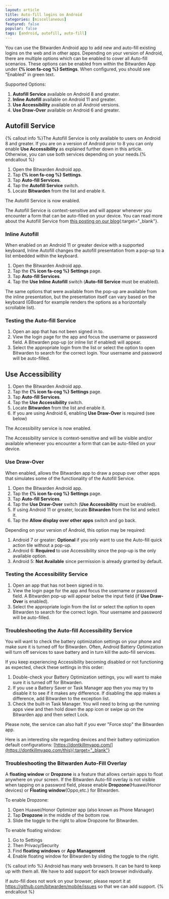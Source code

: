 ```yaml
---
layout: article
title: Auto-fill logins on Android
categories: [miscellaneous]
featured: false
popular: false
tags: [android, autofill, auto-fill]
---
```


You can use the Bitwarden Android app to add new and auto-fill existing logins on the web and in other apps. Depending on your version of Android, there are multiple options which can be enabled to cover all Auto-fill scenarios.  These options can be enabled from within the Bitwarden App under **{% icon fa-cog %} Settings**. When configured, you should see "Enabled" in green text.

Supported Options:
1. **Autofill Service** available on Android 8 and greater.
2. **Inline Autofill** available on Android 11 and greater.
3. **Use Accessibility** available on all Android versions.
4. **Use Draw-Over** available on Android 6 and greater.

## Autofill Service

{% callout info %}The Autofill Service is only available to users on Android 8 and greater. If you are on a version of Android prior to 8 you can only enable **Use Accessibility** as explained further down in this article. Otherwise, you can use both services depending on your needs.{% endcallout %}

1. Open the Bitwarden Android app.
2. Tap **{% icon fa-cog %} Settings**.
3. Tap **Auto-fill Services**.
4. Tap the **Autofill Service** switch.
5. Locate **Bitwarden** from the list and enable it.

The Autofill Service is now enabled.

The Autofill Service is context-sensitive and will appear whenever you encounter a form that can be auto-filled on your device. You can read more about the Autofill Service from [this posting on our blog](https://bitwarden.com/blog/post/the-oreo-autofill-framework){:target="_blank"}.

### Inline Autofill

When enabled on an Android 11 or greater device with a supported keyboard, Inline Autofill changes the autofill presentation from a pop-up to a list embedded  within the keyboard.

1. Open the Bitwarden Android app.
2. Tap the **{% icon fa-cog %} Settings** page.
3. Tap **Auto-fill Services**.
4. Tap the **Use Inline Autofill** switch (**Auto-fill Service** must be enabled).

The same options that were available from the pop-up are available from the inline presentation, but the presentation itself can vary based on the keyboard (GBoard for example renders the options as a horizontally scrollable list).

### Testing the Auto-fill Service

1. Open an app that has not been signed in to.
2. View the login page for the app and focus the username or password field. A Bitwarden pop-up (or inline list if enabled) will appear.
3. Select the appropriate login from the list or select the option to open Bitwarden to search for the correct login. Your username and password will be auto-filled.

## Use Accessibility

1. Open the Bitwarden Android app.
2. Tap the **{% icon fa-cog %} Settings** page.
3. Tap **Auto-fill Services**.
4. Tap the **Use Accessibility** switch.
5. Locate **Bitwarden** from the list and enable it.
6. If you are using Android 6, enabling **Use Draw-Over** is required (see below)

The Accessibility service is now enabled.

The Accessibility service is context-sensitive and will be visible and/or available whenever you encounter a form that can be auto-filled on your device.

### Use Draw-Over

When enabled, allows the Bitwarden app to draw a popup over other apps that simulates some of the functionality of the Autofill Service.  

1. Open the Bitwarden Android app.
2. Tap the **{% icon fa-cog %} Settings** page.
3. Tap **Auto-fill Services**.
4. Tap the **Use Draw-Over** switch (**Use Accessibility** must be enabled).
5. If using Android 11 or greater, locate **Bitwarden** from the list and select it.
6. Tap the **Allow display over other apps** switch and go back.

Depending on your version of Android, this option may be required:

1. Android 7 or greater: **Optional** if you only want to use the Auto-fill quick action tile without a pop-up.
2. Android 6: **Required** to use Accessibility since the pop-up is the only available option.
3. Android 5: **Not Available** since permission is already granted by default.

### Testing the Accessibility Service

1. Open an app that has not been signed in to.
2. View the login page for the app and focus the username or password field. A Bitwarden pop-up will appear below the input field (if **Use Draw-Over** is enabled).
3. Select the appropriate login from the list or select the option to open Bitwarden to search for the correct login. Your username and password will be auto-filled.

### Troubleshooting the Auto-fill Accessibility Service

You will want to check the battery optimization settings on your phone and make sure it is turned off for Bitwarden. Often, Android Battery Optimization will turn off services to save battery and in turn kill the auto-fill services.

If you keep experiencing Accessibility becoming disabled or not functioning as expected, check these settings in this order:

1. Double-check your Battery Optimization settings, you will want to make sure it is turned off for Bitwarden.
2. If you use a Battery Saver or Task Manager app then you may try to disable it to see if it makes any difference. If disabling the app makes a difference, add Bitwarden to the exception list.
3. Check the built-in Task Manager. You will need to bring up the running apps view and then hold down the app icon or swipe up on the Bitwarden app and then select Lock.

Please note, the service can also halt if you ever "Force stop" the Bitwarden app.

Here is an interesting site regarding devices and their battery optimization default configurations:
[https://dontkillmyapp.com/](https://dontkillmyapp.com/this){:target="_blank"}

### Troubleshooting the Bitwarden Auto-Fill Overlay

A **floating window** or **Dropzone** is a feature that allows certain apps to float anywhere on your screen. If the Bitwarden Auto-fill overlay is not visible when tapping on a password field, please enable **Dropzone**(Huawei/Honor devices) or **Floating window**(Oppo,etc.) for Bitwarden.

To enable Dropzone:

1. Open Huawei/Honor Optimizer app (also known as Phone Manager)
2. Tap **Dropzone** in the middle of the bottom row.
3. Slide the toggle to the right to allow Dropzone for Bitwarden.

To enable floating window:

1. Go to Settings
2. Then Privacy/Security
3. Find **floating windows** or **App Management**
4. Enable floating window for Bitwarden by sliding the toggle to the right.

{% callout info %}
Android has many web browsers. It can be hard to keep up with them all. We have to add support for each browser individually.

If auto-fill does not work on your browser, please report it at <https://github.com/bitwarden/mobile/issues> so that we can add support.
{% endcallout %}
